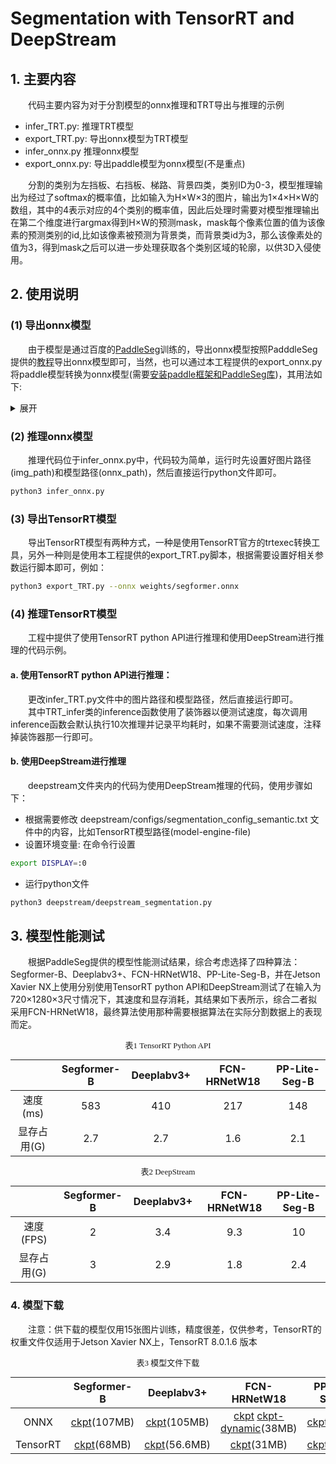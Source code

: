 # Segmentation with TensorRT and DeepStream
## 1. 主要内容
&emsp;&emsp;代码主要内容为对于分割模型的onnx推理和TRT导出与推理的示例  

* infer_TRT.py: 推理TRT模型
* export_TRT.py: 导出onnx模型为TRT模型
* infer_onnx.py 推理onnx模型
* export_onnx.py: 导出paddle模型为onnx模型(不是重点)  

&emsp;&emsp;分割的类别为左挡板、右挡板、梯路、背景四类，类别ID为0-3，模型推理输出为经过了softmax的概率值，比如输入为H×W×3的图片，输出为1×4×H×W的数组，其中的4表示对应的4个类别的概率值，因此后处理时需要对模型推理输出在第二个维度进行argmax得到H×W的预测mask，mask每个像素位置的值为该像素的预测类别的id,比如该像素被预测为背景类，而背景类id为3，那么该像素处的值为3，得到mask之后可以进一步处理获取各个类别区域的轮廓，以供3D入侵使用。

## 2. 使用说明

### (1) 导出onnx模型
&emsp;&emsp;由于模型是通过百度的[PaddleSeg](https://github.com/PaddlePaddle/PaddleSeg)训练的，导出onnx模型按照PadddleSeg提供的[教程](https://github.com/PaddlePaddle/PaddleSeg/blob/release/2.6/docs/model_export_onnx_cn.md)导出onnx模型即可，当然，也可以通过本工程提供的export_onnx.py将paddle模型转换为onnx模型(需要[安装paddle框架和PaddleSeg库](https://github.com/PaddlePaddle/PaddleSeg/blob/release/2.6/docs/install_cn.md))，其用法如下:  
<details>
<summary>展开</summary>

```bash
python3 export_onnx.py \
    --config configs/pp_liteseg/pp_liteseg_stdc2_1024x512.yml \
    --model_path out/train/pp_litesegB/best_model/model.pdparams \
    --save_dir out/export/pp_liteseg \
    --width 1280 \
    --height 720 \
    --print_model
```
</details>  

### (2) 推理onnx模型
&emsp;&emsp;推理代码位于infer_onnx.py中，代码较为简单，运行时先设置好图片路径(img_path)和模型路径(onnx_path)，然后直接运行python文件即可。  

```bash
python3 infer_onnx.py
```

### (3) 导出TensorRT模型
&emsp;&emsp;导出TensorRT模型有两种方式，一种是使用TensorRT官方的trtexec转换工具，另外一种则是使用本工程提供的export_TRT.py脚本，根据需要设置好相关参数运行脚本即可，例如：  
```bash
python3 export_TRT.py --onnx weights/segformer.onnx
```

### (4) 推理TensorRT模型
&emsp;&emsp;工程中提供了使用TensorRT python API进行推理和使用DeepStream进行推理的代码示例。
#### a. 使用TensorRT python API进行推理：
&emsp;&emsp;更改infer_TRT.py文件中的图片路径和模型路径，然后直接运行即可。  
&emsp;&emsp;其中TRT_infer类的inference函数使用了装饰器以便测试速度，每次调用inference函数会默认执行10次推理并记录平均耗时，如果不需要测试速度，注释掉装饰器那一行即可。
#### b. 使用DeepStream进行推理
&emsp;&emsp;deepstream文件夹内的代码为使用DeepStream推理的代码，使用步骤如下：  
* 根据需要修改 deepstream/configs/segmentation_config_semantic.txt 文件中的内容，比如TensorRT模型路径(model-engine-file)
* 设置环境变量: 在命令行设置 
```bash
export DISPLAY=:0
```  
* 运行python文件
```bash
python3 deepstream/deepstream_segmentation.py
```  

## 3. 模型性能测试
&emsp;&emsp;根据PaddleSeg提供的模型性能测试结果，综合考虑选择了四种算法：Segformer-B、Deeplabv3+、FCN-HRNetW18、PP-Lite-Seg-B，并在Jetson Xavier NX上使用分别使用TensorRT python API和DeepStream测试了在输入为720×1280×3尺寸情况下，其速度和显存消耗，其结果如下表所示，综合二者拟采用FCN-HRNetW18，最终算法使用那种需要根据算法在实际分割数据上的表现而定。  

<style>
table {
margin: auto;
}
</style>

<p align="center"><font face="黑体" size=2.>表1 TensorRT Python API</font></p>

<div class="center">

|           | Segformer-B | Deeplabv3+ | FCN-HRNetW18 | PP-Lite-Seg-B |
|  :----:   | :---------: | :-------:  | :----------: | :-----------: |
|  速度(ms) |     583     |    410     |      217     |      148      |
| 显存占用(G)|      2.7   |     2.7     |      1.6     |     2.1      |

</div>

<p align="center"><font face="黑体" size=2.>表2 DeepStream</font></p>

<div class="center">

|            | Segformer-B | Deeplabv3+ | FCN-HRNetW18 | PP-Lite-Seg-B |
|  :----:    | :---------: | :-------:  | :----------: | :-----------: |
|  速度(FPS) |      2      |    3.4     |      9.3     |      10        |
| 显存占用(G)|      3      |     2.9     |      1.8     |      2.4      |

</div>

### 4. 模型下载
&emsp;&emsp;注意：供下载的模型仅用15张图片训练，精度很差，仅供参考，TensorRT的权重文件仅适用于Jetson Xavier NX上，TensorRT 8.0.1.6 版本

<p align="center"><font face="黑体" size=2.>表3 模型文件下载</font></p>

<div class="center">

|           | Segformer-B | Deeplabv3+ | FCN-HRNetW18 | PP-Lite-Seg-B |
|  :----:   | :---------: | :-------: | :----------: | :-----------: |
|  ONNX |     [ckpt](https://drive.google.com/file/d/1IzlahUU26lI-LaAAitLeYXPESh4z4uRO/view?usp=sharing)(107MB)     |    [ckpt](https://drive.google.com/file/d/11BnttuKZoxMgJnc0WZIpJQj5TYz1JnOB/view?usp=sharing)(105MB)    |      [ckpt](https://drive.google.com/file/d/17j_PJRIZHqjahCNgMKTwkmIX2_00WdmC/view?usp=sharing) [ckpt-dynamic](https://drive.google.com/file/d/15fII64YGDXhbBDEXJ9dcylluY5_2i5CF/view?usp=sharing)(38MB)      |      [ckpt](https://drive.google.com/file/d/1YYVCeMbt6sAXYlSFM996vfvBGczm26hK/view?usp=sharing)(48MB)      |
| TensorRT|      [ckpt](https://drive.google.com/file/d/1-puwvDEvU9_9IilhMBaSNTwpFoYh2Fvu/view?usp=sharing)(68MB)    |     [ckpt](https://drive.google.com/file/d/1wrU6ciUNA0euWrrf3b8I8Rxgj9PYmt08/view?usp=sharing)(56.6MB)     |     [ckpt](https://drive.google.com/file/d/19V7H_Ws3SZ6sDMBBfE8AEAWv-j2qr9te/view?usp=sharing)(31MB)      |      [ckpt](https://drive.google.com/file/d/1RGh59r8vAqWQQNcUMAJjLAKyAhSNJM4v/view?usp=sharing)(25MB)     |

</div>